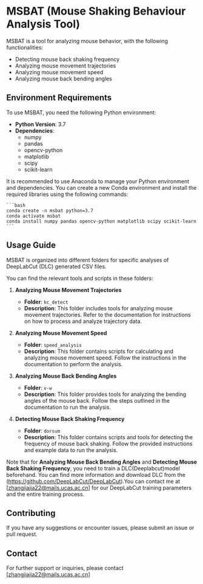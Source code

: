 # MSBAT (Mouse Shaking Behaviour Analysis Tool)

MSBAT is a tool for analyzing mouse behavior, with the following functionalities:
- Detecting mouse back shaking frequency
- Analyzing mouse movement trajectories
- Analyzing mouse movement speed
- Analyzing mouse back bending angles

## Environment Requirements

To use MSBAT, you need the following Python environment:

- **Python Version**: 3.7
- **Dependencies**:
  - numpy
  - pandas
  - opencv-python
  - matplotlib
  - scipy
  - scikit-learn

It is recommended to use Anaconda to manage your Python environment and dependencies. You can create a new Conda environment and install the required libraries using the following commands:

    ```bash
    conda create -n msbat python=3.7
    conda activate msbat
    conda install numpy pandas opencv-python matplotlib scipy scikit-learn
    ```

## Usage Guide

MSBAT is organized into different folders for specific analyses of DeepLabCut (DLC) generated CSV files. 

You can find the relevant tools and scripts in these folders:
1. **Analyzing Mouse Movement Trajectories**
   - **Folder**: `kc_detect`
   - **Description**: This folder includes tools for analyzing mouse movement trajectories. Refer to the documentation for instructions on how to process and analyze trajectory data.

2. **Analyzing Mouse Movement Speed**
   - **Folder**: `speed_analysis` 
   - **Description**: This folder contains scripts for calculating and analyzing mouse movement speed. Follow the instructions in the documentation to perform the analysis.

3. **Analyzing Mouse Back Bending Angles**
   - **Folder**: `v-w`
   - **Description**: This folder provides tools for analyzing the bending angles of the mouse back. Follow the steps outlined in the documentation to run the analysis.

4. **Detecting Mouse Back Shaking Frequency**
   - **Folder**: `dorsum`
   - **Description**: This folder contains scripts and tools for detecting the frequency of mouse back shaking. Follow the provided instructions and example data to run the analysis.

Note that for **Analyzing Mouse Back Bending Angles** and **Detecting Mouse Back Shaking Frequency**, you need to train a DLC(Deeplabcut)model beforehand. You can find more information and download DLC from the (https://github.com/DeepLabCut/DeepLabCut).You can contact me at [zhangjiajia22@mails.ucas.ac.cn] for our DeepLabCut training parameters and the entire training process.
 
## Contributing

If you have any suggestions or encounter issues, please submit an issue or pull request. 

## Contact

For further support or inquiries, please contact [zhangjiajia22@mails.ucas.ac.cn]
